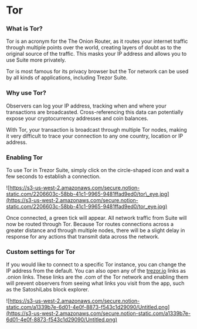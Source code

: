 # Tor

### What is Tor?

Tor is an acronym for the The Onion Router, as it routes your internet traffic through multiple points over the world, creating layers of doubt as to the original source of the traffic. This masks your IP address and allows you to use Suite more privately.

Tor is most famous for its privacy browser but the Tor network can be used by all kinds of applications, including Trezor Suite.

### Why use Tor?

Observers can log your IP address, tracking when and where your transactions are broadcasted. Cross-referencing this data can potentially expose your cryptocurrency addresses and coin balances.

With Tor, your transaction is broadcast through multiple Tor nodes, making it very difficult to trace your connection to any one country, location or IP address.

### Enabling Tor

To use Tor in Trezor Suite, simply click on the circle-shaped icon and wait a few seconds to establish a connection.

![https://s3-us-west-2.amazonaws.com/secure.notion-static.com/2206603c-58bb-41c1-9965-9481ffad9ed0/tor\_eye.jpg](https://s3-us-west-2.amazonaws.com/secure.notion-static.com/2206603c-58bb-41c1-9965-9481ffad9ed0/tor_eye.jpg)

Once connected, a green tick will appear. All network traffic from Suite will now be routed through Tor. Because Tor routes connections across a greater distance and through multiple nodes, there will be a slight delay in response for any actions that transmit data across the network.

### Custom settings for Tor

If you would like to connect to a specific Tor instance, you can change the IP address from the default. You can also open any of the [trezor.io](http://trezor.io) links as .onion links. These links are the .com of the Tor network and enabling them will prevent observers from seeing what links you visit from the app, such as the SatoshiLabs block explorer.

![https://s3-us-west-2.amazonaws.com/secure.notion-static.com/a1339b7e-6d01-4e0f-8873-f543c1d29090/Untitled.png](https://s3-us-west-2.amazonaws.com/secure.notion-static.com/a1339b7e-6d01-4e0f-8873-f543c1d29090/Untitled.png)

